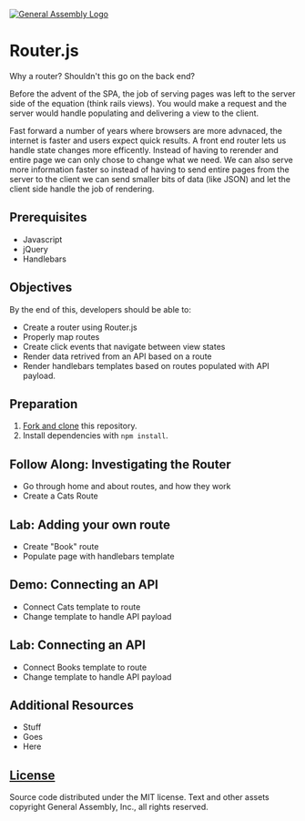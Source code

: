[![General Assembly Logo](https://camo.githubusercontent.com/1a91b05b8f4d44b5bbfb83abac2b0996d8e26c92/687474703a2f2f692e696d6775722e636f6d2f6b6538555354712e706e67)](https://generalassemb.ly/education/web-development-immersive)

# Router.js

Why a router?  Shouldn't this go on the back end?

Before the advent of the SPA, the job of serving pages was left to the server
side of the equation (think rails views).  You would make a request and the
server would handle populating and delivering a view to the client.

Fast forward a number of years where browsers are more advnaced, the internet is
faster and users expect quick results.  A front end router lets us handle state
changes more efficently.  Instead of having to rerender and entire page we can
only chose to change what we need. We can also serve more information faster so
instead of having to send entire pages from the server to the client we can send
smaller bits of data (like JSON) and let the client side handle the job of
rendering.

## Prerequisites

-   Javascript
-   jQuery
-   Handlebars

## Objectives

By the end of this, developers should be able to:

-   Create a router using Router.js
-   Properly map routes
-   Create click events that navigate between view states
-   Render data retrived from an API based on a route
-   Render handlebars templates based on routes populated with API payload.

## Preparation

1.  [Fork and clone](https://github.com/ga-wdi-boston/meta/wiki/ForkAndClone)
    this repository.
1.  Install dependencies with `npm install`.

## Follow Along: Investigating the Router

-   Go through home and about routes, and how they work
-   Create a Cats Route

## Lab: Adding your own route

-   Create "Book" route
-   Populate page with handlebars template

## Demo: Connecting an API

-   Connect Cats template to route
-   Change template to handle API payload

## Lab: Connecting an API

-   Connect Books template to route
-   Change template to handle API payload

## Additional Resources

-   Stuff
-   Goes
-   Here

## [License](LICENSE)

Source code distributed under the MIT license. Text and other assets copyright
General Assembly, Inc., all rights reserved.
